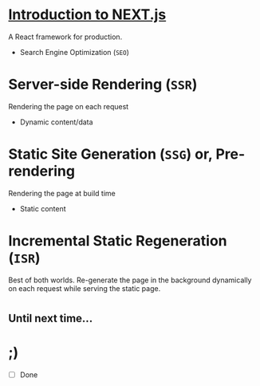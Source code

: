 # [Introduction to NEXT.js](https://nextjs.org/)
A React framework for production. 

- Search Engine Optimization (`SEO`)


# Server-side Rendering (`SSR`)
Rendering the page on each request

- Dynamic content/data







#



# Static Site Generation (`SSG`) or, Pre-rendering
Rendering the page at build time

- Static content







#



# Incremental Static Regeneration (`ISR`)
Best of both worlds. Re-generate the page in the background dynamically on each request while serving the static page.





#


## Until next time...

# ;)

- [ ] Done

